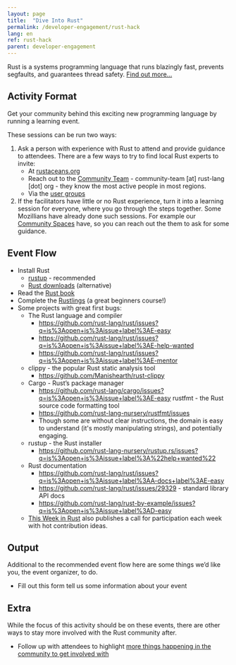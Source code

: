 ```yaml
---
layout: page
title:  "Dive Into Rust"
permalink: /developer-engagement/rust-hack
lang: en
ref: rust-hack
parent: developer-engagement
---
```


Rust is a systems programming language that runs blazingly fast, prevents segfaults, and guarantees thread safety. [Find out more...](https://www.rust-lang.org)

## Activity Format

Get your community behind this exciting new programming language by running a learning event.

These sessions can be run two ways:

1. Ask a person with experience with Rust to attend and provide guidance to attendees. There are a few ways to try to find local Rust experts to invite:
    * At [rustaceans.org](http://www.rustaceans.org/)
    * Reach out to the [Community Team](https://www.rust-lang.org/en-US/team.html#Community-team) - community-team [at] rust-lang [dot] org - they know the most active people in most regions.
    * Via the [user groups](https://www.rust-lang.org/en-US/user-groups.html)
2. If the facilitators have little or no Rust experience, turn it into a learning session for everyone, where you go through the steps together. Some Mozillians have already done such sessions. For example our [Community Spaces](https://wiki.mozilla.org/Participation/Community_Spaces) have, so you can reach out the them to ask for some guidance.

## Event Flow

* Install Rust
    * [rustup](www.rustup.rs) - recommended
    * [Rust downloads](https://www.rust-lang.org/downloads.html) (alternative)
* Read the [Rust book](https://doc.rust-lang.org/stable/book/)
* Complete the [Rustlings](https://github.com/carols10cents/rustlings) (a great beginners course!)
* Some projects with great first bugs:
    * The Rust language and compiler
        * https://github.com/rust-lang/rust/issues?q=is%3Aopen+is%3Aissue+label%3AE-easy
        * https://github.com/rust-lang/rust/issues?q=is%3Aopen+is%3Aissue+label%3AE-help-wanted
        * https://github.com/rust-lang/rust/issues?q=is%3Aopen+is%3Aissue+label%3AE-mentor
    * clippy - the popular Rust static analysis tool
        * https://github.com/Manishearth/rust-clippy
    * Cargo - Rust’s package manager
        * https://github.com/rust-lang/cargo/issues?q=is%3Aopen+is%3Aissue+label%3AE-easy
    rustfmt - the Rust source code formatting tool
        * https://github.com/rust-lang-nursery/rustfmt/issues
        * Though some are without clear instructions, the domain is easy to understand (it's mostly manipulating strings), and potentially engaging.
    * rustup - the Rust installer
        * https://github.com/rust-lang-nursery/rustup.rs/issues?q=is%3Aopen+is%3Aissue+label%3A%22help+wanted%22
    * Rust documentation
        * https://github.com/rust-lang/rust/issues?q=is%3Aopen+is%3Aissue+label%3AA-docs+label%3AE-easy
        * https://github.com/rust-lang/rust/issues/29329 - standard library API docs
        * https://github.com/rust-lang/rust-by-example/issues?q=is%3Aopen+is%3Aissue+label%3AD-easy
    * [This Week in Rust](https://this-week-in-rust.org/) also publishes a call for participation each week with hot contribution ideas.


## Output
Additional to the recommended event flow here are some things we’d like you, the event organizer, to do.

* Fill out this form tell us some information about your event <add url when ready>

## Extra
While the focus of this activity should be on these events, there are other ways to stay more involved with the Rust community after.

* Follow up with attendees to highlight [more things happening in the community to get involved with](https://www.rust-lang.org/en-US/community.html)

